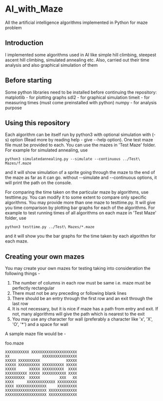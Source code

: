 # AI_with_Maze
All the artificial intelligence algorithms implemented in Python for maze problem

## Introduction
I implemented some algorithms used in AI like simple hill climbing, steepest ascent hill climbing, simulated annealing etc. Also, carried out their time analysis and also graphical simulation of them

## Before starting
Some python libraries need to be installed before continuing the repository:
matplotlib - for plotting graphs
sdl2 - for graphical simulation 
timeit - for measuring times (must come preinstalled with python)
numpy - for analysis purpose

## Using this repository
Each algorithm can be itself run by python3 with optional simulation with (-s) option (Read more by reading help - give --help option). One test maze file must be provided to each. You can use the mazes in 'Test Maze' folder. 
For example for simulated annealing, use

`python3 simulatedannealing.py --simulate --continuous ../Test\ Mazes/f.maze`

and it will show simulation of a sprite going through the maze to the end of the maze as far as it can go.
without --simulate and --continuous options, it will print the path on the console.

For comparing the time taken on the particular maze by algorithms, use testtime.py. You can modify it to some extent to compare only specific algorithms. You may provide more than one maze to testtime.py. It will give you time comparison by plotting bar graphs for each of the algorithms.
For example to test running times of all algorithms on each maze in 'Test Maze' folder, use

`python3 testtime.py ../Test\ Mazes/*.maze`

and it will show you the bar graphs for the time taken by each algorithm for each maze.

## Creating your own mazes
You may create your own mazes for testing taking into consideration the following things - 
1. The number of columns in each row must be same i.e. maze must be perfectly rectangular
2. There must not be any preceding or following blank lines
3. There should be an entry through the first row and an exit through the last row
4. It is not necessary, but it is nice if maze has a path from entry and exit. If not, many algorithms will give the path which is nearest to the exit
5. You may use any character for wall (preferably a character like 'x', 'X', 'O', '*') and a space for wall

A sample maze file would be - 

foo.maze
```
XXXXXXXXXXX XXXXXXXXXXXXXXXXXXXXX
XX               XXXXXXXXXXXXXXXX
XXXXX XXXXXXXXXX            XXXXX
XXXXX XXXXXXXXXX XXXXXXXXXX XXXXX
XXXXX      XXXXX XXXXXXXXXX  XXXX
XXXXXXXXXX XXXXX XXXXXXXXXXX XXXX
XXXXXXXXX  XXXXX         XXX   XX
XXXX      XXXXXXXXXXXXX XXXXXXXXX
XXXX XXXXXXXXXXXXXX     XXXXXXXXX
XXXXXXXXXXXXXXXXXXX XXXXXXXXXXXXX
XXXXXXXXXXXXXXXXXXX XXXXXXXXXXXXX
```
